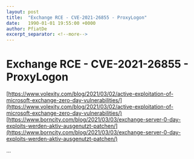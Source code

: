 ```yaml
---
layout: post
title:  "Exchange RCE - CVE-2021-26855 - ProxyLogon"
date:   1990-01-01 19:55:00 +0000
author: PfiatDe
excerpt_separator: <!--more-->
---
```


# Exchange RCE - CVE-2021-26855 - ProxyLogon
[https://www.volexity.com/blog/2021/03/02/active-exploitation-of-microsoft-exchange-zero-day-vulnerabilities/](https://www.volexity.com/blog/2021/03/02/active-exploitation-of-microsoft-exchange-zero-day-vulnerabilities/)
[https://www.borncity.com/blog/2021/03/03/exchange-server-0-day-exploits-werden-aktiv-ausgenutzt-patchen/](https://www.borncity.com/blog/2021/03/03/exchange-server-0-day-exploits-werden-aktiv-ausgenutzt-patchen/)

...
<!--more-->
